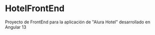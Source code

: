 # HotelFrontEnd

Proyecto de FrontEnd para la aplicación de "Alura Hotel" desarrollado en Angular 13

